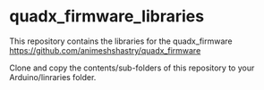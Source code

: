 # quadx_firmware_libraries

This repository contains the libraries for the quadx_firmware https://github.com/animeshshastry/quadx_firmware

Clone and copy the contents/sub-folders of this repository to your Arduino/linraries folder.
